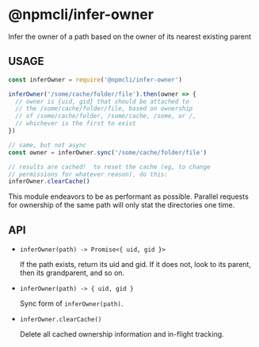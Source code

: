# @npmcli/infer-owner

Infer the owner of a path based on the owner of its nearest existing parent

## USAGE

```js
const inferOwner = require('@npmcli/infer-owner')

inferOwner('/some/cache/folder/file').then(owner => {
  // owner is {uid, gid} that should be attached to
  // the /some/cache/folder/file, based on ownership
  // of /some/cache/folder, /some/cache, /some, or /,
  // whichever is the first to exist
})

// same, but not async
const owner = inferOwner.sync('/some/cache/folder/file')

// results are cached!  to reset the cache (eg, to change
// permissions for whatever reason), do this:
inferOwner.clearCache()
```

This module endeavors to be as performant as possible.  Parallel requests
for ownership of the same path will only stat the directories one time.

## API

* `inferOwner(path) -> Promise<{ uid, gid }>`

    If the path exists, return its uid and gid.  If it does not, look to
    its parent, then its grandparent, and so on.

* `inferOwner(path) -> { uid, gid }`

    Sync form of `inferOwner(path)`.

* `inferOwner.clearCache()`

    Delete all cached ownership information and in-flight tracking.
